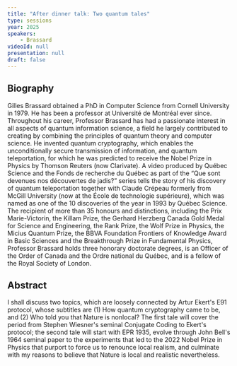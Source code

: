 ```yaml
---
title: "After dinner talk: Two quantum tales"
type: sessions
year: 2025
speakers:
    - Brassard
videoId: null
presentation: null
draft: false
---
```


## Biography

Gilles Brassard obtained a PhD in Computer Science from Cornell University in 1979. He has been a professor at Université de Montréal ever since. Throughout his career, Professor Brassard has had a passionate interest in all aspects of quantum information science, a field he largely contributed to creating by combining the principles of quantum theory and computer science. He invented quantum cryptography, which enables the unconditionally secure transmission of information, and quantum teleportation, for which he was predicted to receive the Nobel Prize in Physics by Thomson Reuters (now Clarivate). A video produced by Québec Science and the Fonds de recherche du Québec as part of the “Que sont devenues nos découvertes de jadis?” series tells the story of his discovery of quantum teleportation together with Claude Crépeau formerly from McGill University (now at the École de technologie supérieure), which was named as one of the 10 discoveries of the year in 1993 by Québec Science.
The recipient of more than 35 honours and distinctions, including the Prix Marie-Victorin, the Killam Prize, the Gerhard Herzberg Canada Gold Medal for Science and Engineering, the Rank Prize, the Wolf Prize in Physics, the Micius Quantum Prize, the BBVA Foundation Frontiers of Knowledge Award in Basic Sciences and the Breakthrough Prize in Fundamental Physics, Professor Brassard holds three honorary doctorate degrees, is an Officer of the Order of Canada and the Ordre national du Québec, and is a fellow of the Royal Society of London.

## Abstract

I shall discuss two topics, which are loosely connected by Artur Ekert's E91 protocol, whose subtitles are (1) How quantum cryptography came to be, and (2) Who told you that Nature is nonlocal? The first tale will cover the period from Stephen Wiesner's seminal Conjugate Coding to Ekert's protocol; the second tale will start with EPR 1935, evolve through John Bell's 1964 seminal paper to the experiments that led to the 2022 Nobel Prize in Physics that purport to force us to renounce local realism, and culminate with my reasons to believe that Nature is local and realistic nevertheless.